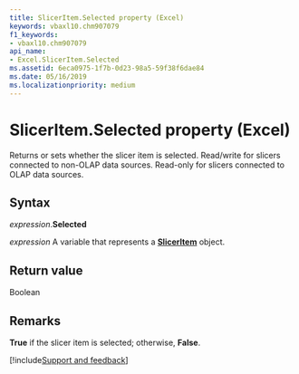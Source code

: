 ```yaml
---
title: SlicerItem.Selected property (Excel)
keywords: vbaxl10.chm907079
f1_keywords:
- vbaxl10.chm907079
api_name:
- Excel.SlicerItem.Selected
ms.assetid: 6eca0975-1f7b-0d23-98a5-59f38f6dae84
ms.date: 05/16/2019
ms.localizationpriority: medium
---
```



# SlicerItem.Selected property (Excel)

Returns or sets whether the slicer item is selected. Read/write for slicers connected to non-OLAP data sources. Read-only for slicers connected to OLAP data sources.


## Syntax

_expression_.**Selected**

_expression_ A variable that represents a **[SlicerItem](Excel.SlicerItem.md)** object.


## Return value

Boolean


## Remarks

**True** if the slicer item is selected; otherwise, **False**.




[!include[Support and feedback](~/includes/feedback-boilerplate.md)]